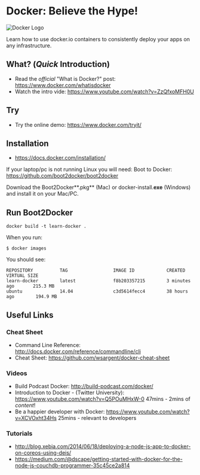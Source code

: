 Docker: Believe the Hype!
============

![Docker Logo](http://i.imgur.com/KgdWLdh.png)



Learn how to use docker.io containers to consistently deploy
your apps on any infrastructure.


## What? (*Quick* Introduction)

- Read the *official* "What is Docker?"
post: https://www.docker.com/whatisdocker
- Watch the intro vide: https://www.youtube.com/watch?v=ZzQfxoMFH0U


## Try

- Try the online demo: https://www.docker.com/tryit/

## Installation

- https://docs.docker.com/installation/

If your laptop/pc is not running Linux you will need:
Boot to Docker: https://github.com/boot2docker/boot2docker

Download the Boot2Docker**.pkg** (Mac)
or docker-install.**exe** (Windows)
and install it on your Mac/PC.

## Run Boot2Docker

```
docker build -t learn-docker .
```

When you run:
```
$ docker images
```
You should see:
```
REPOSITORY          TAG                 IMAGE ID            CREATED             VIRTUAL SIZE
learn-docker        latest              f8b203357215        3 minutes ago       215.3 MB
ubuntu              14.04               c3d5614fecc4        38 hours ago        194.9 MB
```


## Useful Links

### Cheat Sheet

- Command Line Reference: http://docs.docker.com/reference/commandline/cli
- Cheat Sheet: https://github.com/wsargent/docker-cheat-sheet

### Videos

- Build Podcast Docker: http://build-podcast.com/docker/
- Introduction to Docker - (Twitter University):
https://www.youtube.com/watch?v=Q5POuMHxW-0 47mins - 2mins of *content*!
- Be a happier developer with Docker:
https://www.youtube.com/watch?v=XCVOxht34Hs 25mins - relevant to developers

### Tutorials

- http://blog.xebia.com/2014/06/18/deploying-a-node-js-app-to-docker-on-coreos-using-deis/
- https://medium.com/@dscape/getting-started-with-docker-for-the-node-js-couchdb-programmer-35c45ce2a814
